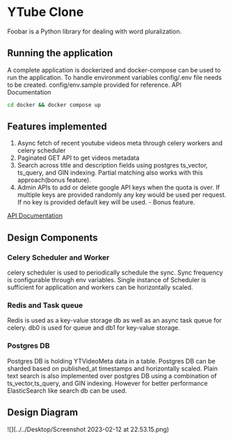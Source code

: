 # YTube Clone

Foobar is a Python library for dealing with word pluralization.

## Running the application
A complete application is dockerized and docker-compose can be used to run the application.
To handle environment variables config/.env file needs to be created. config/env.sample provided for reference.
API Documentation
```bash
cd docker && docker compose up
```

## Features implemented 
1. Async fetch of recent youtube videos meta through celery workers and celery scheduler
2. Paginated GET API to get videos metadata
3. Search across title and description fields using postgres ts_vector, ts_query, and GIN indexing. Partial matching also works with this approach(bonus feature).
4. Admin APIs to add or delete google API keys when the quota is over. If multiple keys are provided randomly any key would be used per request. If no key is provided default key will be used. - Bonus feature.

[API Documentation](https://documenter.getpostman.com/view/15455073/2s935uGLgU)

## Design Components
### Celery Scheduler and Worker
celery scheduler is used to periodically schedule the sync. Sync frequency is configurable through env variables. Single instance of Scheduler is sufficient for application and workers can be horizontally scaled.
### Redis and Task queue
Redis is used as a key-value storage db as well as an async task queue for celery. db0 is used for queue and db1 for key-value storage.
### Postgres DB
Postgres DB is holding YTVideoMeta data in a table. Postgres DB can be sharded based on published_at timestamps and horizontally scaled.
Plain text search is also implemented over postgres DB using a combination of ts_vector,ts_query, and GIN indexing. However for better performance ElasticSearch like search db can be used.

## Design Diagram
![](../../Desktop/Screenshot 2023-02-12 at 22.53.15.png)
